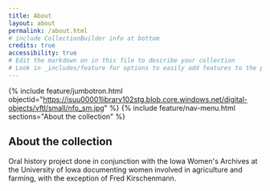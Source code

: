 ```yaml
---
title: About
layout: about
permalink: /about.html
# include CollectionBuilder info at bottom
credits: true
accessibility: true
# Edit the markdown on in this file to describe your collection
# Look in _includes/feature for options to easily add features to the page
---
```


{% include feature/jumbotron.html objectid="https://isuu00001library102stg.blob.core.windows.net/digital-objects/vftl/small/nfo_sm.jpg" %} 
{% include feature/nav-menu.html sections="About the collection" %}

## About the collection

Oral history project done in conjunction with the Iowa Women's Archives at the University of Iowa documenting women involved in agriculture and farming, with the exception of Fred Kirschenmann.
